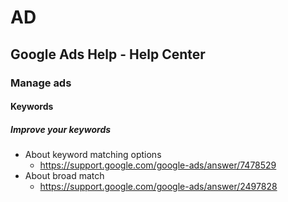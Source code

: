 # AD
## Google Ads Help - Help Center
### Manage ads
#### Keywords
##### Improve your keywords
* About keyword matching options
  * https://support.google.com/google-ads/answer/7478529
* About broad match
  * https://support.google.com/google-ads/answer/2497828
